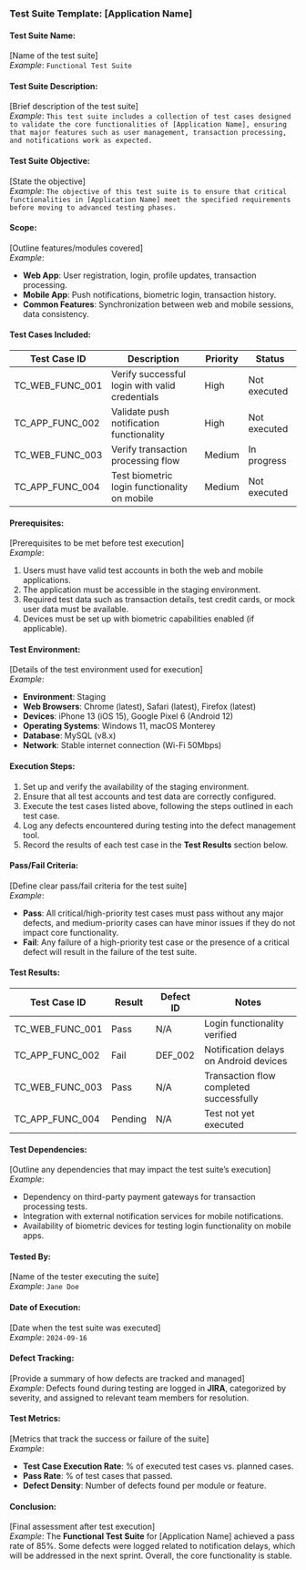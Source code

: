 ### **Test Suite Template: [Application Name]**

#### **Test Suite Name:**
[Name of the test suite]  
*Example*: `Functional Test Suite`

#### **Test Suite Description:**
[Brief description of the test suite]  
*Example*: `This test suite includes a collection of test cases designed to validate the core functionalities of [Application Name], ensuring that major features such as user management, transaction processing, and notifications work as expected.`

#### **Test Suite Objective:**
[State the objective]  
*Example*: `The objective of this test suite is to ensure that critical functionalities in [Application Name] meet the specified requirements before moving to advanced testing phases.`

#### **Scope:**
[Outline features/modules covered]  
*Example*:  
- **Web App**: User registration, login, profile updates, transaction processing.  
- **Mobile App**: Push notifications, biometric login, transaction history.  
- **Common Features**: Synchronization between web and mobile sessions, data consistency.

#### **Test Cases Included:**

| **Test Case ID** | **Description**                                   | **Priority** | **Status**       |
|------------------|---------------------------------------------------|--------------|------------------|
| TC_WEB_FUNC_001  | Verify successful login with valid credentials    | High         | Not executed     |
| TC_APP_FUNC_002  | Validate push notification functionality          | High         | Not executed     |
| TC_WEB_FUNC_003  | Verify transaction processing flow                | Medium       | In progress      |
| TC_APP_FUNC_004  | Test biometric login functionality on mobile      | Medium       | Not executed     |

#### **Prerequisites:**
[Prerequisites to be met before test execution]  
*Example*:  
1. Users must have valid test accounts in both the web and mobile applications.  
2. The application must be accessible in the staging environment.  
3. Required test data such as transaction details, test credit cards, or mock user data must be available.  
4. Devices must be set up with biometric capabilities enabled (if applicable).

#### **Test Environment:**
[Details of the test environment used for execution]  
*Example*:  
- **Environment**: Staging  
- **Web Browsers**: Chrome (latest), Safari (latest), Firefox (latest)  
- **Devices**: iPhone 13 (iOS 15), Google Pixel 6 (Android 12)  
- **Operating Systems**: Windows 11, macOS Monterey  
- **Database**: MySQL (v8.x)  
- **Network**: Stable internet connection (Wi-Fi 50Mbps)

#### **Execution Steps:**
1. Set up and verify the availability of the staging environment.
2. Ensure that all test accounts and test data are correctly configured.
3. Execute the test cases listed above, following the steps outlined in each test case.
4. Log any defects encountered during testing into the defect management tool.
5. Record the results of each test case in the **Test Results** section below.

#### **Pass/Fail Criteria:**
[Define clear pass/fail criteria for the test suite]  
*Example*:  
- **Pass**: All critical/high-priority test cases must pass without any major defects, and medium-priority cases can have minor issues if they do not impact core functionality.  
- **Fail**: Any failure of a high-priority test case or the presence of a critical defect will result in the failure of the test suite.

#### **Test Results:**

| **Test Case ID**  | **Result**  | **Defect ID** | **Notes**                               |
|-------------------|-------------|--------------|-----------------------------------------|
| TC_WEB_FUNC_001   | Pass        | N/A          | Login functionality verified            |
| TC_APP_FUNC_002   | Fail        | DEF_002      | Notification delays on Android devices  |
| TC_WEB_FUNC_003   | Pass        | N/A          | Transaction flow completed successfully |
| TC_APP_FUNC_004   | Pending     | N/A          | Test not yet executed                   |

#### **Test Dependencies:**
[Outline any dependencies that may impact the test suite’s execution]  
*Example*:  
- Dependency on third-party payment gateways for transaction processing tests.  
- Integration with external notification services for mobile notifications.  
- Availability of biometric devices for testing login functionality on mobile apps.

#### **Tested By:**
[Name of the tester executing the suite]  
*Example*: `Jane Doe`

#### **Date of Execution:**
[Date when the test suite was executed]  
*Example*: `2024-09-16`

#### **Defect Tracking:**
[Provide a summary of how defects are tracked and managed]  
*Example*: Defects found during testing are logged in **JIRA**, categorized by severity, and assigned to relevant team members for resolution.

#### **Test Metrics:**
[Metrics that track the success or failure of the suite]  
*Example*:  
- **Test Case Execution Rate**: % of executed test cases vs. planned cases.  
- **Pass Rate**: % of test cases that passed.  
- **Defect Density**: Number of defects found per module or feature.

#### **Conclusion:**
[Final assessment after test execution]  
*Example*: The **Functional Test Suite** for [Application Name] achieved a pass rate of 85%. Some defects were logged related to notification delays, which will be addressed in the next sprint. Overall, the core functionality is stable.

